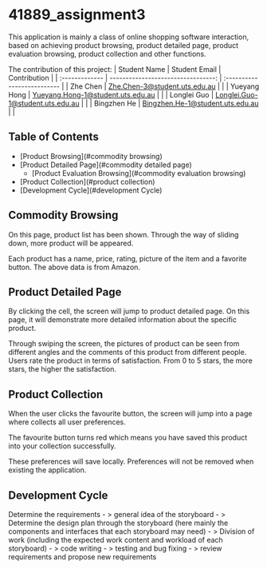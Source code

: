 # 41889_assignment3

This application is mainly a class of online shopping software interaction, based on achieving product browsing, product detailed page, product evaluation browsing, product collection and other functions.

The contribution of this project:
| Student Name    |  Student Email                      |   Contribution                |
| :-------------  |  ---------------------------------: |   :-------------------------- |
| Zhe Chen        |  Zhe.Chen-3@student.uts.edu.au      | 			        |
| Yueyang Hong    |  Yueyang.Hong-1@student.uts.edu.au  | 			        |
| Longlei Guo     |  Longlei.Guo-1@student.uts.edu.au   | 			        |
| Bingzhen He     |  Bingzhen.He-1@student.uts.edu.au   | 			        |

## Table of Contents
- [Product Browsing](#commodity browsing)
- [Product Detailed Page](#commodity detailed page)
	- [Product Evaluation Browsing](#commodity evaluation browsing)
- [Product Collection](#product collection)
- [Development Cycle](#development Cycle)

## Commodity Browsing
On this page, product list has been shown. Through the way of sliding down, more product will be appeared.

Each product has a name, price, rating, picture of the item and a favorite button. The above data is from Amazon.

## Product Detailed Page
By clicking the cell, the screen will jump to product detailed page. On this page, it will demonstrate more detailed information about the specific product.

Through swiping the screen, the pictures of product can be seen from different angles and the comments of this product from different people. Users rate the product in terms of satisfaction. From 0 to 5 stars, the more stars, the higher the satisfaction.

## Product Collection
When the user clicks the favourite button, the screen will jump into a page where collects all user preferences.

The favourite button turns red which means you have saved this product into your collection successfully.

These preferences will save locally. Preferences will not be removed when existing the application.

## Development Cycle
Determine the requirements - > general idea of the storyboard - > Determine the design plan through the storyboard (here mainly the components and interfaces that each storyboard may need) - > Division of work (including the expected work content and workload of each storyboard) - > code writing - > testing and bug fixing - > review requirements and propose new requirements
